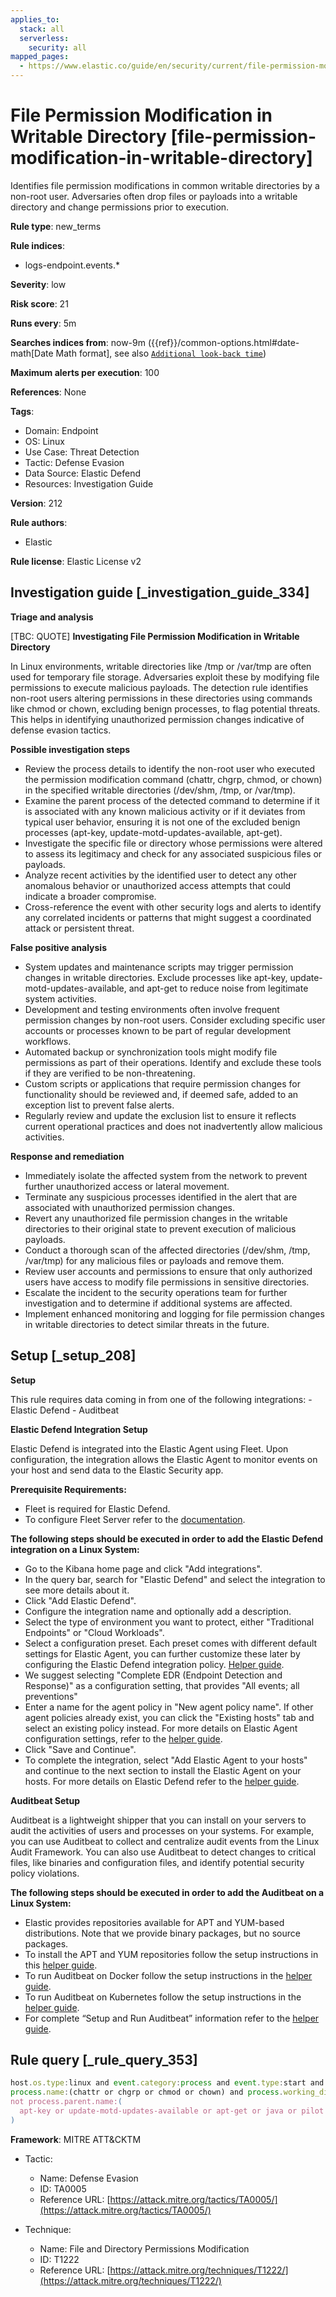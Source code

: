 ```yaml
---
applies_to:
  stack: all
  serverless:
    security: all
mapped_pages:
  - https://www.elastic.co/guide/en/security/current/file-permission-modification-in-writable-directory.html
---
```


# File Permission Modification in Writable Directory [file-permission-modification-in-writable-directory]

Identifies file permission modifications in common writable directories by a non-root user. Adversaries often drop files or payloads into a writable directory and change permissions prior to execution.

**Rule type**: new_terms

**Rule indices**:

* logs-endpoint.events.*

**Severity**: low

**Risk score**: 21

**Runs every**: 5m

**Searches indices from**: now-9m ({{ref}}/common-options.html#date-math[Date Math format], see also [`Additional look-back time`](docs-content://solutions/security/detect-and-alert/create-detection-rule.md#rule-schedule))

**Maximum alerts per execution**: 100

**References**: None

**Tags**:

* Domain: Endpoint
* OS: Linux
* Use Case: Threat Detection
* Tactic: Defense Evasion
* Data Source: Elastic Defend
* Resources: Investigation Guide

**Version**: 212

**Rule authors**:

* Elastic

**Rule license**: Elastic License v2

## Investigation guide [_investigation_guide_334]

**Triage and analysis**

[TBC: QUOTE]
**Investigating File Permission Modification in Writable Directory**

In Linux environments, writable directories like /tmp or /var/tmp are often used for temporary file storage. Adversaries exploit these by modifying file permissions to execute malicious payloads. The detection rule identifies non-root users altering permissions in these directories using commands like chmod or chown, excluding benign processes, to flag potential threats. This helps in identifying unauthorized permission changes indicative of defense evasion tactics.

**Possible investigation steps**

* Review the process details to identify the non-root user who executed the permission modification command (chattr, chgrp, chmod, or chown) in the specified writable directories (/dev/shm, /tmp, or /var/tmp).
* Examine the parent process of the detected command to determine if it is associated with any known malicious activity or if it deviates from typical user behavior, ensuring it is not one of the excluded benign processes (apt-key, update-motd-updates-available, apt-get).
* Investigate the specific file or directory whose permissions were altered to assess its legitimacy and check for any associated suspicious files or payloads.
* Analyze recent activities by the identified user to detect any other anomalous behavior or unauthorized access attempts that could indicate a broader compromise.
* Cross-reference the event with other security logs and alerts to identify any correlated incidents or patterns that might suggest a coordinated attack or persistent threat.

**False positive analysis**

* System updates and maintenance scripts may trigger permission changes in writable directories. Exclude processes like apt-key, update-motd-updates-available, and apt-get to reduce noise from legitimate system activities.
* Development and testing environments often involve frequent permission changes by non-root users. Consider excluding specific user accounts or processes known to be part of regular development workflows.
* Automated backup or synchronization tools might modify file permissions as part of their operations. Identify and exclude these tools if they are verified to be non-threatening.
* Custom scripts or applications that require permission changes for functionality should be reviewed and, if deemed safe, added to an exception list to prevent false alerts.
* Regularly review and update the exclusion list to ensure it reflects current operational practices and does not inadvertently allow malicious activities.

**Response and remediation**

* Immediately isolate the affected system from the network to prevent further unauthorized access or lateral movement.
* Terminate any suspicious processes identified in the alert that are associated with unauthorized permission changes.
* Revert any unauthorized file permission changes in the writable directories to their original state to prevent execution of malicious payloads.
* Conduct a thorough scan of the affected directories (/dev/shm, /tmp, /var/tmp) for any malicious files or payloads and remove them.
* Review user accounts and permissions to ensure that only authorized users have access to modify file permissions in sensitive directories.
* Escalate the incident to the security operations team for further investigation and to determine if additional systems are affected.
* Implement enhanced monitoring and logging for file permission changes in writable directories to detect similar threats in the future.


## Setup [_setup_208]

**Setup**

This rule requires data coming in from one of the following integrations: - Elastic Defend - Auditbeat

**Elastic Defend Integration Setup**

Elastic Defend is integrated into the Elastic Agent using Fleet. Upon configuration, the integration allows the Elastic Agent to monitor events on your host and send data to the Elastic Security app.

**Prerequisite Requirements:**

* Fleet is required for Elastic Defend.
* To configure Fleet Server refer to the [documentation](docs-content://reference/ingestion-tools/fleet/fleet-server.md).

**The following steps should be executed in order to add the Elastic Defend integration on a Linux System:**

* Go to the Kibana home page and click "Add integrations".
* In the query bar, search for "Elastic Defend" and select the integration to see more details about it.
* Click "Add Elastic Defend".
* Configure the integration name and optionally add a description.
* Select the type of environment you want to protect, either "Traditional Endpoints" or "Cloud Workloads".
* Select a configuration preset. Each preset comes with different default settings for Elastic Agent, you can further customize these later by configuring the Elastic Defend integration policy. [Helper guide](docs-content://solutions/security/configure-elastic-defend/configure-an-integration-policy-for-elastic-defend.md).
* We suggest selecting "Complete EDR (Endpoint Detection and Response)" as a configuration setting, that provides "All events; all preventions"
* Enter a name for the agent policy in "New agent policy name". If other agent policies already exist, you can click the "Existing hosts" tab and select an existing policy instead. For more details on Elastic Agent configuration settings, refer to the [helper guide](docs-content://reference/ingestion-tools/fleet/agent-policy.md).
* Click "Save and Continue".
* To complete the integration, select "Add Elastic Agent to your hosts" and continue to the next section to install the Elastic Agent on your hosts. For more details on Elastic Defend refer to the [helper guide](docs-content://solutions/security/configure-elastic-defend/install-elastic-defend.md).

**Auditbeat Setup**

Auditbeat is a lightweight shipper that you can install on your servers to audit the activities of users and processes on your systems. For example, you can use Auditbeat to collect and centralize audit events from the Linux Audit Framework. You can also use Auditbeat to detect changes to critical files, like binaries and configuration files, and identify potential security policy violations.

**The following steps should be executed in order to add the Auditbeat on a Linux System:**

* Elastic provides repositories available for APT and YUM-based distributions. Note that we provide binary packages, but no source packages.
* To install the APT and YUM repositories follow the setup instructions in this [helper guide](beats://docs/reference/auditbeat/setup-repositories.md).
* To run Auditbeat on Docker follow the setup instructions in the [helper guide](beats://docs/reference/auditbeat/running-on-docker.md).
* To run Auditbeat on Kubernetes follow the setup instructions in the [helper guide](beats://docs/reference/auditbeat/running-on-kubernetes.md).
* For complete “Setup and Run Auditbeat” information refer to the [helper guide](beats://docs/reference/auditbeat/setting-up-running.md).


## Rule query [_rule_query_353]

```js
host.os.type:linux and event.category:process and event.type:start and
process.name:(chattr or chgrp or chmod or chown) and process.working_directory:(/dev/shm or /tmp or /var/tmp) and
not process.parent.name:(
  apt-key or update-motd-updates-available or apt-get or java or pilot or PassengerAgent or nginx
)
```

**Framework**: MITRE ATT&CKTM

* Tactic:

    * Name: Defense Evasion
    * ID: TA0005
    * Reference URL: [https://attack.mitre.org/tactics/TA0005/](https://attack.mitre.org/tactics/TA0005/)

* Technique:

    * Name: File and Directory Permissions Modification
    * ID: T1222
    * Reference URL: [https://attack.mitre.org/techniques/T1222/](https://attack.mitre.org/techniques/T1222/)



